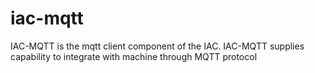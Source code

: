 # iac-mqtt
IAC-MQTT is the mqtt client component of the IAC. IAC-MQTT supplies capability to integrate with machine through MQTT protocol
